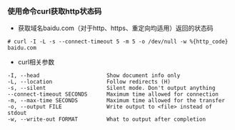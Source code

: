 ### 使用命令curl获取http状态码
- 获取域名baidu.com（对于http、https、重定向均适用）返回的状态码
```
# curl -I -L -s --connect-timeout 5 -m 5 -o /dev/null -w %{http_code} baidu.com
```

- curl相关参数
```
-I, --head                     Show document info only
-L, --location                 Follow redirects (H) 
-s, --silent                   Silent mode. Don't output anything
--connect-timeout SECONDS      Maximum time allowed for connection
-m, --max-time SECONDS         Maximum time allowed for the transfer
-o, --output FILE              Write output to <file> instead of stdout
-w, --write-out FORMAT         What to output after completion
```
